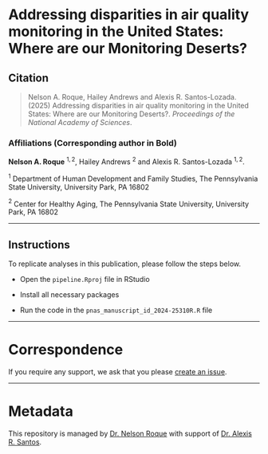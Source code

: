 # Addressing disparities in air quality monitoring in the United States: Where are our Monitoring Deserts?

## Citation 
> Nelson A. Roque, Hailey Andrews and Alexis R. Santos-Lozada. (2025) Addressing disparities in air quality monitoring in the United States: Where are our Monitoring Deserts?. *Proceedings of the National Academy of Sciences*.

### Affiliations (Corresponding author in Bold)
**Nelson A. Roque** $^{1,2}$, Hailey Andrews $^{2}$ and Alexis R. Santos-Lozada $^{1,2}$.

$^{1}$ Department of Human Development and Family Studies, The Pennsylvania State University, University Park, PA 16802 

$^{2}$ Center for Healthy Aging, The Pennsylvania State University, University Park, PA 16802

-----

## Instructions

To replicate analyses in this publication, please follow the steps below.

* Open the `pipeline.Rproj` file in RStudio

* Install all necessary packages

* Run the code in the `pnas_manuscript_id_2024-25310R.R` file

-----
# Correspondence
If you require any support, we ask that you please [create an issue](https://github.com/nelsonroque/roque-santos-air-quality-monitoring-deserts/issues).

-----
# Metadata
This repository is managed by [Dr. Nelson Roque](https://scholar.google.com/citations?user=V2TU7zMAAAAJ) with support of [Dr. Alexis R. Santos](https://scholar.google.com/citations?user=oPZ-RDgAAAAJ).
